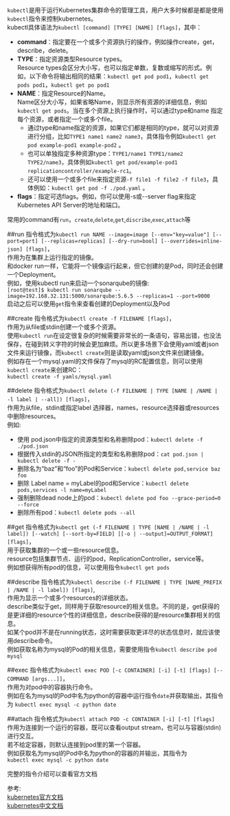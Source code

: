 `kubectl`是用于运行Kubernetes集群命令的管理工具，用户大多时候都是都是使用`kubectl`指令来控制kubernetes。     
kubectl具体语法为`kubectl [command] [TYPE] [NAME] [flags]`，其中：       
 
+ **command**：指定要在一个或多个资源执行的操作，例如操作create，get，describe，delete。   
+ **TYPE**：指定资源类型Resource types。  
Resource types会区分大小写，也可以指定单数，复数或缩写的形式。例如，以下命令将输出相同的结果：`kubectl get pod pod1`，`kubectl get pods pod1`，`kubectl get po pod1` 
+ **NAME**：指定Resource的Name。  
Name区分大小写，如果省略Name，则显示所有资源的详细信息，例如`kubectl get pods`。当在多个资源上执行操作时，可以通过type和name 指定每个资源，或者指定一个或多个file。      
    * 通过type和name指定的资源，如果它们都是相同的type，就可以对资源进行分组，比如`TYPE1 name1 name2 name3`，具体指令例如`kubectl get pod example-pod1 example-pod2` 。    
    * 也可以单独指定多种资源type：`TYPE1/name1 TYPE1/name2 TYPE2/name3`，具体例如`kubectl get pod/example-pod1 replicationcontroller/example-rc1`。   
    * 还可以使用一个或多个file来指定资源`-f file1 -f file2 -f file3`，具体例如：`kubectl get pod -f ./pod.yaml` 。   
+ **flags**：指定可选flags。例如，你可以使用-s或--server flag来指定Kubernetes API Server的地址和端口。

常用的command有`run`，`create`,`delete`,`get`,`discribe`,`exec`,`attach`等

##run
指令格式为`kubectl run NAME --image=image [--env="key=value"] [--port=port] [--replicas=replicas] [--dry-run=bool] [--overrides=inline-json] [flags]`，       
作用为在集群上运行指定的镜像。    
和docker run一样，它能将一个镜像运行起来，但它创建的是Pod，同时还会创建一个Deployment。    
例如，使用kubectl run来启动一个sonarqube的镜像:   
`[root@test]$ kubectl run sonarqube --image=192.168.32.131:5000/sonarqube:5.6.5 --replicas=1 --port=9000`    
启动之后可以使用`get`指令来查看创建的Deployment以及Pod    

##create
指令格式为`kubectl create -f FILENAME [flags]`，      
作用为从file或stdin创建一个或多个资源。    
使用`kubectl run`在设定很复杂的时候需要非常长的一条语句，容易出错，也没法保存，在碰到转义字符的时候会更加麻烦。所以更多场景下会使用yaml或者json文件来运行镜像，而`kubectl create`则是读取yaml或json文件来创建镜像。     
例如存在一个mysql.yaml的文件保存了mysql的RC配置信息，则可以使用`kubectl create`来创建RC：    
`kubectl create -f yamls/mysql.yaml `    

##delete
指令格式为`kubectl delete (-f FILENAME | TYPE [NAME | /NAME | -l label | --all]) [flags]`，       
作用为从file，stdin或指定label 选择器，names，resource选择器或resources中删除resources。     
例如:    

+ 使用 pod.json中指定的资源类型和名称删除pod：`kubectl delete -f ./pod.json`   
+ 根据传入stdin的JSON所指定的类型和名称删除pod：`cat pod.json | kubectl delete -f -`       
+ 删除名为“baz”和“foo”的Pod和Service：`kubectl delete pod,service baz foo`    
+ 删除 Label name = myLabel的pod和Service：`kubectl delete pods,services -l name=myLabel`    
+ 强制删除dead node上的pod：`kubectl delete pod foo --grace-period=0 --force`    
+ 删除所有pod：`kubectl delete pods --all`     


##get
指令格式为`kubectl get (-f FILENAME | TYPE [NAME | /NAME | -l label]) [--watch] [--sort-by=FIELD] [[-o | --output]=OUTPUT_FORMAT] [flags]`，       
用于获取集群的一个或一些resource信息。   
resource包括集群节点、运行的pod，ReplicationController，service等。   
例如想获得所有pod的信息，可以使用指令`kubectl get pods`

##describe
指令格式为`kubectl describe (-f FILENAME | TYPE [NAME_PREFIX | /NAME | -l label]) [flags]`,     
作用为显示一个或多个resources的详细状态。        
describe类似于get，同样用于获取resource的相关信息。不同的是，get获得的是更详细的resource个性的详细信息，describe获得的是resource集群相关的信息。     
如某个pod并不是在running状态，这时需要获取更详尽的状态信息时，就应该使用describe命令。      
例如获取名称为mysql的Pod的相关信息，需要使用指令`kubectl describe pod mysql`

##exec
指令格式为`kubectl exec POD [-c CONTAINER] [-i] [-t] [flags] [-- COMMAND [args...]]`，    
作用为对pod中的容器执行命令。    
例如在名为mysql的Pod中名为python的容器中运行指令`date`并获取输出，其指令为
`kubectl exec mysql -c python date`

##attach
指令格式为`kubectl attach POD -c CONTAINER [-i] [-t] [flags]`    
作用为连接到一个运行的容器，既可以查看output stream，也可以与容器(stdin)进行交互。     
若不给定容器，则默认连接到pod里的第一个容器。   
例如获取名为mysql的Pod中名为python的容器的并输出，其指令为    
`kubectl exec mysql -c python date`    
      
     
完整的指令介绍可以查看官方文档          

参考:     
[kubernetes官方文档](https://kubernetes.io/docs/home/)    
[kubernetes中文文档](http://docs.kubernetes.org.cn/)
     

